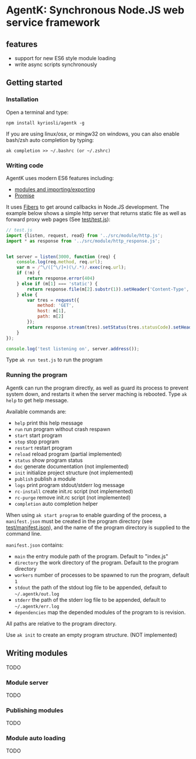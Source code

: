 # AgentK: Synchronous Node.JS web service framework

## features

  - support for new ES6 style module loading
  - write async scripts synchronously

## Getting started

### Installation

Open a terminal and type:

    npm install kyriosli/agentk -g

If you are using linux/osx, or mingw32 on windows, you can also enable bash/zsh auto completion by typing:

    ak completion >> ~/.bashrc (or ~/.zshrc)

### Writing code

AgentK uses modern ES6 features including:

  - [modules and importing/exporting](https://github.com/lukehoban/es6features#modules)
  - [Promise](https://github.com/lukehoban/es6features#promises)

It uses [Fibers](https://github.com/laverdet/node-fibers) to get around callbacks in Node.JS development. The example
below shows a simple http server that returns static file as well as forward proxy web pages (See [test/test.js](test/test.js)):

```js
// test.js
import {listen, request, read} from '../src/module/http.js';
import * as response from '../src/module/http_response.js';


let server = listen(3000, function (req) {
    console.log(req.method, req.url);
    var m = /^\/([^\/]+)(\/.*)/.exec(req.url);
    if (!m) {
        return response.error(404)
    } else if (m[1] === 'static') {
        return response.file(m[2].substr(1)).setHeader('Content-Type', 'text/javascript').enableGzip();
    } else {
        var tres = request({
            method: 'GET',
            host: m[1],
            path: m[2]
        });
        return response.stream(tres).setStatus(tres.statusCode).setHeaders(tres.headers)
    }
});

console.log('test listening on', server.address());
```
Type `ak run test.js` to run the program

### Running the program

Agentk can run the program directly, as well as guard its process to prevent system down, and restarts it when the server
maching is rebooted. Type `ak help` to get help message.
 
 Available commands are:
 
  - `help`       print this help message
  - `run`        run program without crash respawn
  - `start`      start program
  - `stop`       stop program
  - `restart`    restart program
  - `reload`     reload program (partial implemented)
  - `status`     show program status
  - `doc`        generate documentation (not implemented)
  - `init`       initialize project structure (not implemented)
  - `publish`    publish a module
  - `logs`       print program stdout/stderr log message
  - `rc-install` create init.rc script (not implemented)
  - `rc-purge`   remove init.rc script (not implemented)
  - `completion` auto completion helper

When using `ak start program` to enable guarding of the process, a `manifest.json` must be created in the program directory (see [test/manifest.json](test/manifest.json)),
and the name of the program directory is supplied to the command line.

`manifest.json` contains:

  - `main` the entry module path of the program. Default to "index.js"
  - `directory` the work directory of the program. Default to the program directory
  - `workers` number of processes to be spawned to run the program, default `1`
  - `stdout` the path of the stdout log file to be appended, default to `~/.agentk/out.log`
  - `stderr` the path of the stderr log file to be appended, default to `~/.agentk/err.log`
  - `dependencies` map the depended modules of the program to is revision.

All paths are relative to the program directory.

Use `ak init` to create an empty program structure. (NOT implemented)

## Writing modules

TODO

### Module server

TODO

### Publishing modules

TODO

### Module auto loading

TODO